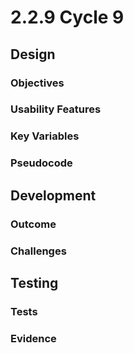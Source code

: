 # 2.2.9 Cycle 9

## Design

### Objectives

### Usability Features

### Key Variables

### Pseudocode

## Development

### Outcome

### Challenges

## Testing

### Tests

### Evidence
